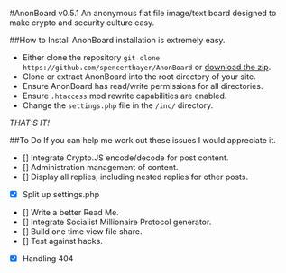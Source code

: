 #AnonBoard v0.5.1
An anonymous flat file image/text board designed to make crypto and security culture easy.

##How to Install
AnonBoard installation is extremely easy.
- Either clone the repository `git clone https://github.com/spencerthayer/AnonBoard` or [download the zip](https://github.com/spencerthayer/AnonBoard/archive/master.zip).
- Clone or extract AnonBoard into the root directory of your site.
- Ensure AnonBoard has read/write permissions for all directories.
- Ensure `.htaccess` mod rewrite capabilities are enabled.
- Change the `settings.php` file in the `/inc/` directory.

_THAT'S IT!_

##To Do
If you can help me work out these issues I would appreciate it.

- [] Integrate Crypto.JS encode/decode for post content.
- [] Administration management of content.
- [] Display all replies, including nested replies for other posts.
- [x] Split up settings.php
- [] Write a better Read Me.
- [] Integrate Socialist Millionaire Protocol generator.
- [] Build one time view file share.
- [] Test against hacks.
- [x] Handling 404
